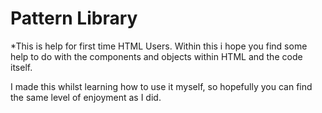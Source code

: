# Pattern Library

*This is help for first time HTML Users. Within this i hope you find some help to do with the components and objects within HTML and the code itself.

I made this whilst learning how to use it myself, so hopefully you can find the same level of enjoyment as I did.